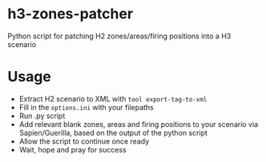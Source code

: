 # h3-zones-patcher
Python script for patching H2 zones/areas/firing positions into a H3 scenario

# Usage
* Extract H2 scenario to XML with `tool export-tag-to-xml`
* Fill in the `options.ini` with your filepaths
* Run .py script
* Add relevant blank zones, areas and firing positions to your scenario via Sapien/Guerilla, based on the output of the python script
* Allow the script to continue once ready
* Wait, hope and pray for success
